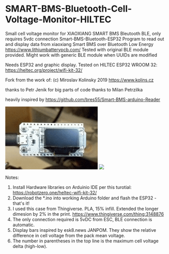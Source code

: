 # SMART-BMS-Bluetooth-Cell-Voltage-Monitor-HILTEC
Small cell voltage monitor for XIAOXIANG SMART BMS Bleutooth BLE, only requires 5vdc connection
Smart-BMS-Bluetooth-ESP32
Program to read out and display data from xiaoxiang Smart BMS over Bluetooth Low Energy
https://www.lithiumbatterypcb.com/
Tested with original BLE module provided. Might work with generic BLE module when UUIDs are modified

Needs ESP32 and graphic display.
Tested on HILTEC ESP32 WROOM 32: https://heltec.org/project/wifi-kit-32/

Fork from the work of: (c) Miroslav Kolinsky 2019 https://www.kolins.cz

thanks to Petr Jenik for big parts of code
thanks to Milan Petrzilka

heavily inspired by https://github.com/bres55/Smart-BMS-arduino-Reader

![](esp32.gif) 
![](esp.jpg)

Notes:

1. Install Hardware libraries on Arduinio IDE per this turotial: https://robotzero.one/heltec-wifi-kit-32/
2. Download the *.ino into working Arduino folder and flash the ESP32 - that's it!
2. I used this case from Thingiverse. PLA, 15% infill. Extended the longer dimesion by 2% in the print. https://www.thingiverse.com/thing:3148876
3. The only connection required is 5vDC from ESC, BLE connection is automatic.
4. Display bars inspired by esk8.news JANPOM.  They show the relative difference in cell voltage from the pack mean voltage.  
5. The number in parentheses in the top line is the maximum cell voltage delta (high-low).
